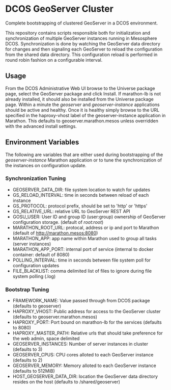 # DCOS GeoServer Cluster

Complete bootstrapping of clustered GeoServer in a DCOS environment.

This repository contains scripts responsible both for initialization and synchronization of multiple GeoServer instances
running in Mesosphere DCOS. Synchronization is done by watching the GeoServer data directory for changes and then
signaling each GeoServer to reload the configuration from the shared data directory. This configuration reload is
performed in round robin fashion on a configurable interval. 

## Usage

From the DCOS Administrative Web UI browse to the Universe package page, select the GeoServer package and click Install.
If marathon-lb is not already installed, it should also be installed from the Universe package page.
Within a minute the _geoserver_ and _geoserver-instance_ applications should be active and healthy. Once it is healthy
simply browse to the URL specified in the haproxy-vhost label of the geoserver-instance application in Marathon. This 
defaults to geoserver.marathon.mesos unless overridden with the advanced install settings.
  
## Environment Variables

The following are variables that are either used during bootstrapping of the _geoserver-instance_ Marathon application
or to tune the synchronization of the instances on configuration update.
 
### Synchronization Tuning
* GEOSERVER_DATA_DIR: file system location to watch for updates
* GS_RELOAD_INTERVAL: time in seconds between reload of each instance
* GS_PROTOCOL: protocol prefix, should be set to 'http' or 'https'
* GS_RELATIVE_URL: relative URL to GeoServer REST API
* GOSU_USER: User ID and group ID (user:group) ownership of GeoServer configuration storage. (default of _root:root_)
* MARATHON_ROOT_URL: protocal, address or ip and port to Marathon (default of http://marathon.mesos:8080)
* MARATHON_APP: app name within Marathon used to group all tasks (server instances)
* MARATHON_APP_PORT: internal port of service (internal to docker container: default of 8080)
* POLLING_INTERVAL: time in seconds between file system poll for configuration updates
* FILE_BLACKLIST: comma delimited list of files to ignore during file system polling (.log)

### Bootstrap Tuning
* FRAMEWORK_NAME: Value passed through from DCOS package (defaults to geoserver)
* HAPROXY_VHOST: Public address for access to the GeoServer cluster (defaults to geoserver.marathon.mesos)
* HAPROXY_PORT: Port bound on marathon-lb for the services (defaults to 8080)
* HAPROXY_MASTER_PATH: Relative urls that should take preference for the web admin, space delimited
* GEOSERVER_INSTANCES: Number of server instances in cluster (defaults to 3)
* GEOSERVER_CPUS: CPU cores alloted to each GeoServer instance (defaults to 2)
* GEOSERVER_MEMORY: Memory alloted to each GeoServer instance (defaults to 512MiB)
* HOST_GEOSERVER_DATA_DIR: location the GeoServer data directory resides on the host (defaults to /shared/geoserver)